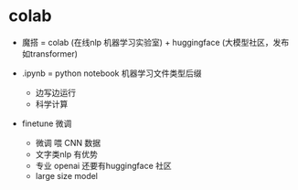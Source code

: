 # colab
- 魔搭 = colab (在线nlp 机器学习实验室) + huggingface (大模型社区，发布 如transformer)
- .ipynb = python notebook 机器学习文件类型后缀
    - 边写边运行
    - 科学计算

- finetune 微调
    - 微调 喂 CNN 数据
    - 文字类nlp 有优势
    - 专业 openai 还要有huggingface 社区
    - large size model